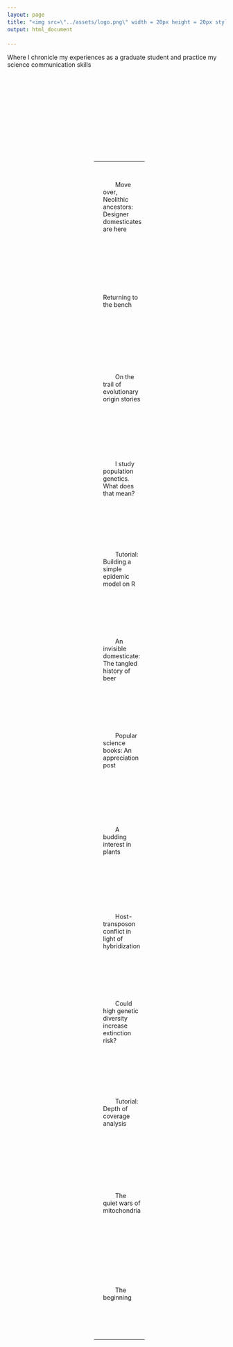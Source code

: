 ```yaml
---
layout: page
title: "<img src=\"../assets/logo.png\" width = 20px height = 20px style=\"float: left;\"/> &emsp;Genome Inquirer"
output: html_document

---
```

Where I chronicle my experiences as a graduate student and practice my science communication skills  


<table style="padding:200px" border=0>
  <tr>
    <td> 
         <img src="../assets/denovo.png"  alt="1" width = 200px height = 200px
         object-fit:cover></td>
      
 <td>&emsp;&emsp;Move over, Neolithic ancestors: Designer domesticates are here</td>
  </tr>
  <tr>
    <td> 
         <img src="../assets/ratchet.png"  alt="2" width = 200px height = 200px
         object-fit:cover></td>
      
 <td>&emsp;&emsp;Returning to the bench</td>
  </tr>
  
  
  <tr>
    <td> 
         <img src="../assets/origin.png"  alt="3" width = 200px height = 200px
         object-fit:cover></td>
      
 <td>&emsp;&emsp;On the trail of evolutionary origin stories</td>
  </tr>
  
  <tr>
    <td> 
         <img src="../assets/pca.png"  alt="3" width = 200px height = 200px
         object-fit:cover></td>
      
 <td>&emsp;&emsp;I study population genetics. What does that mean?</td>
  </tr>
  
  <tr>
    <td> 
         <img src="../assets/epidemic.png"  alt="3" width = 200px height = 200px
         object-fit:cover></td>
      
 <td>&emsp;&emsp;Tutorial: Building a simple epidemic model on R</td>
  </tr>
  
  <tr>
    <td> 
         <img src="../assets/beer.png"  alt="3" width = 200px height = 200px
         object-fit:cover></td>
      
 <td>&emsp;&emsp;An invisible domesticate: The tangled history of beer</td>
  </tr>
  
  <tr>
    <td> 
         <img src="../assets/popsci.png"  alt="3" width = 200px height = 200px
         object-fit:cover></td>
      
 <td>&emsp;&emsp;Popular science books: An appreciation post</td>
  </tr>
  
  <tr>
    <td> 
         <img src="../assets/bud.jpeg"  alt="3" width = 200px height = 200px
         object-fit:cover></td>
      
 <td>&emsp;&emsp;A budding interest in plants</td>
  </tr>
  
  
  <tr>
    <td> 
         <img src="../assets/abudhabi.jpeg"  alt="3" width = 200px height = 200px
         object-fit:cover></td>
      
 <td>&emsp;&emsp;Host-transposon conflict in light of hybridization</td>
  </tr>
  
  <tr>
    <td> 
         <img src="../assets/risk.jpeg"  alt="3" width = 200px height = 200px
         object-fit:cover></td>
      
 <td>&emsp;&emsp;Could high genetic diversity increase extinction risk?</td>
  </tr>
  
  <tr>
    <td> 
         <img src="../assets/coverage.png"  alt="3" width = 200px height = 200px
         object-fit:cover></td>
      
 <td>&emsp;&emsp;Tutorial: Depth of coverage analysis</td>
  </tr>
  
  <tr>
    <td> 
         <img src="../assets/mito.png"  alt="3" width = 200px height = 200px
         object-fit:cover></td>
      
 <td>&emsp;&emsp;The quiet wars of mitochondria</td>
  </tr>
  
  <tr>
    <td> 
         <img src="../assets/theme.png"  alt="3" width = 200px height = 200px
         object-fit:cover></td>
      
 <td>&emsp;&emsp;The beginning</td>
  </tr>
  
  
</table>